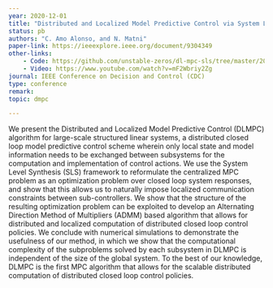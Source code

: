 ```yaml
---
year: 2020-12-01
title: "Distributed and Localized Model Predictive Control via System Level Synthesis"
status: pb
authors: "C. Amo Alonso, and N. Matni"
paper-link: https://ieeexplore.ieee.org/document/9304349
other-links: 
    - Code: https://github.com/unstable-zeros/dl-mpc-sls/tree/master/2020_CDC_DLMPC
    - Video: https://www.youtube.com/watch?v=mF2Wbriy2Zg
journal: IEEE Conference on Decision and Control (CDC)
type: conference
remark: 
topic: dmpc

---
```


We present the Distributed and Localized Model Predictive Control (DLMPC) algorithm for large-scale structured linear systems, a distributed closed loop model predictive control scheme wherein only local state and model information needs to be exchanged between subsystems for the computation and implementation of control actions. We use the System Level Synthesis (SLS) framework to reformulate the centralized MPC problem as an optimization problem over closed loop system responses, and show that this allows us to naturally impose localized communication constraints between sub-controllers. We show that the structure of the resulting optimization problem can be exploited to develop an Alternating Direction Method of Multipliers (ADMM) based algorithm that allows for distributed and localized computation of distributed closed loop control policies. We conclude with numerical simulations to demonstrate the usefulness of our method, in which we show that the computational complexity of the subproblems solved by each subsystem in DLMPC is independent of the size of the global system. To the best of our knowledge, DLMPC is the first MPC algorithm that allows for the scalable distributed computation of distributed closed loop control policies.

